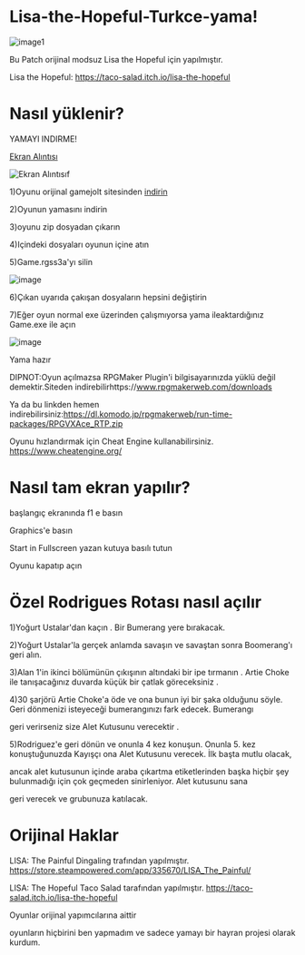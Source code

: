 # Lisa-the-Hopeful-Turkce-yama!
![image1](https://github.com/BeytullahEvmek/Lisa-the-Hopeful-Turkce-yama/assets/130393344/f2b952a7-a894-4d2b-9a3b-8d15486e952a)


Bu Patch orijinal modsuz Lisa the Hopeful için yapılmıştır.

Lisa the Hopeful: https://taco-salad.itch.io/lisa-the-hopeful

# Nasıl yüklenir?

YAMAYI INDIRME!

[Ekran Alıntısı](https://github.com/BeytullahEvmek/Lisa-the-Hopeful-Turkce-yama/assets/130393344/23541f5b-bb8b-46f2-921f-f2d2cd2b3f61)

![Ekran Alıntısıf](https://github.com/BeytullahEvmek/Lisa-the-Hopeful-Turkce-yama/assets/130393344/ba4e91fa-3b42-4592-baaa-b510b7d7d408)


1)Oyunu orijinal gamejolt sitesinden [indirin](https://taco-salad.itch.io/lisa-the-hopeful)

2)Oyunun yamasını indirin

3)oyunu zip dosyadan çıkarın

4)Içindeki dosyaları oyunun içine atın

5)Game.rgss3a'yı silin

![image](https://github.com/BeytullahEvmek/Lisa-the-Hopeful-Turkce-yama/assets/130393344/8309ac9c-3f72-4419-a2dc-2ba019281aa8)

6)Çıkan uyarıda çakışan dosyaların hepsini değiştirin

7)Eğer oyun normal exe üzerinden çalışmıyorsa yama ileaktardığınız Game.exe ile açın

![image](https://github.com/BeytullahEvmek/Lisa-the-Hopeful-Turkce-yama/assets/130393344/f6ed355c-80da-4bb1-92b8-e17d3cec2296)

Yama hazır

DIPNOT:Oyun açılmazsa RPGMaker Plugin'i bilgisayarınızda yüklü değil demektir.Siteden indirebilirhttps://www.rpgmakerweb.com/downloads

Ya da bu linkden hemen indirebilirsiniz:https://dl.komodo.jp/rpgmakerweb/run-time-packages/RPGVXAce_RTP.zip

Oyunu hızlandırmak için Cheat Engine kullanabilirsiniz. https://www.cheatengine.org/

# Nasıl tam ekran yapılır?
başlangıç ekranında f1 e basın

Graphics'e basın

Start in Fullscreen yazan kutuya basılı tutun

Oyunu kapatıp açın
# Özel Rodrigues Rotası nasıl açılır
1)Yoğurt Ustalar'dan kaçın . Bir Bumerang yere bırakacak.

2)Yoğurt Ustalar'la gerçek anlamda savaşın ve savaştan sonra Boomerang'ı geri alın.

3)Alan 1'in ikinci bölümünün çıkışının altındaki bir ipe tırmanın . Artie Choke ile tanışacağınız duvarda küçük bir çatlak göreceksiniz .

4)30 şarjörü Artie Choke'a öde ve ona bunun iyi bir şaka olduğunu söyle. Geri dönmenizi isteyeceği bumerangınızı fark edecek. Bumerangı 

geri verirseniz size Alet Kutusunu verecektir .

5)Rodriguez'e geri dönün ve onunla 4 kez konuşun. Onunla 5. kez konuştuğunuzda Kayışçı ona Alet Kutusunu verecek. İlk başta mutlu olacak, 

ancak alet kutusunun içinde araba çıkartma etiketlerinden başka hiçbir şey bulunmadığı için çok geçmeden sinirleniyor. Alet kutusunu sana 

geri verecek ve grubunuza katılacak.

# Orijinal Haklar
LISA: The Painful Dingaling trafından yapılmıştır.                               https://store.steampowered.com/app/335670/LISA_The_Painful/

LISA: The Hopeful Taco Salad tarafından yapılmıştır.
https://taco-salad.itch.io/lisa-the-hopeful

Oyunlar orijinal yapımcılarına aittir                                          

oyunların hiçbirini ben yapmadım ve sadece yamayı bir hayran projesi olarak kurdum. 
